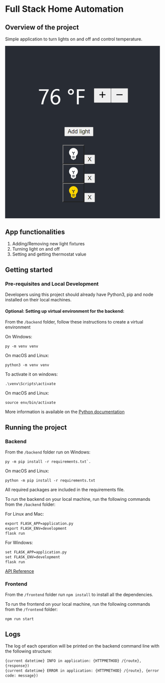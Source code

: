 # Full Stack Home Automation

## Overview of the project

Simple application to turn lights on and off and control temperature.

![Home Automation demo](demo/demo.gif)

## App functionalities

1. Adding/Removing new light fixtures
2. Turning light on and off
3. Setting and getting thermostat value

## Getting started

### Pre-requisites and Local Development 

Developers using this project should already have Python3, pip and node installed on their local machines.

#### Optional: Setting up virtual environment for the backend:

From the `/backend` folder, follow these instructions to create a virtual environment

On Windows:
```
py -m venv venv
```
On macOS and Linux:
```
python3 -m venv venv
```

To activate it on windows:
```
.\venv\Scripts\activate
```
On macOS and Linux:
```
source env/bin/activate
```

More information is available on the [Python documentation](
https://packaging.python.org/guides/installing-using-pip-and-virtual-environments/)

## Running the project

### Backend
From the `/backend` folder run on Windows:
```
py -m pip install -r requirements.txt`. 
```
On macOS and Linux:
```
python -m pip install -r requirements.txt
```
All required packages are included in the requirements file. 

To run the backend on your local machine, run the following commands from the `/backend` folder: 

For Linux and Mac:
```
export FLASK_APP=application.py
export FLASK_ENV=development
flask run
```

For Windows:
```
set FLASK_APP=application.py
set FLASK_ENV=development
flask run
```

[API Reference](backend/README.md)

### Frontend
From the `/frontend` folder run `npm install` to install all the dependencies.

To run the frontend on your local machine, run the following commands from the `/frontend` folder: 

```
npm run start
```

## Logs

The log of each operation will be printed on the backend command line with the following structure:
```
{current datetime} INFO in application: {HTTPMETHOD} /{route}, {response})
{current datetime} ERROR in application: {HTTPMETHOD} /{route}, {error code: message})
```
